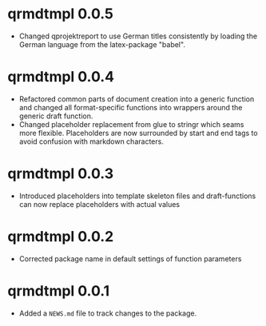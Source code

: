 # qrmdtmpl 0.0.5

* Changed qprojektreport to use German titles consistently by loading the German language from the latex-package "babel".


# qrmdtmpl 0.0.4

* Refactored common parts of document creation into a generic function and changed all format-specific functions into wrappers around the generic draft function. 
* Changed placeholder replacement from glue to stringr which seams more flexible. Placeholders are now surrounded by start and end tags to avoid confusion with markdown characters.

# qrmdtmpl 0.0.3

* Introduced placeholders into template skeleton files and draft-functions can now replace placeholders with actual values

# qrmdtmpl 0.0.2

* Corrected package name in default settings of function parameters

# qrmdtmpl 0.0.1

* Added a `NEWS.md` file to track changes to the package.
